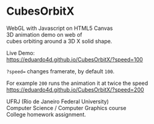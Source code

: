 # CubesOrbitX

WebGL with Javascript on HTML5 Canvas   
3D animation demo on web of   
cubes orbiting around a 3D X solid shape.

Live Demo:   
https://eduardo4d.github.io/CubesOrbitX/?speed=100   

`?speed=` changes framerate, by default `100`.

For example `200` runs the animation it at twice the speed  
https://eduardo4d.github.io/CubesOrbitX/?speed=200   

UFRJ (Rio de Janeiro Federal University)   
Computer Science / Computer Graphics course   
College homework assignment.
